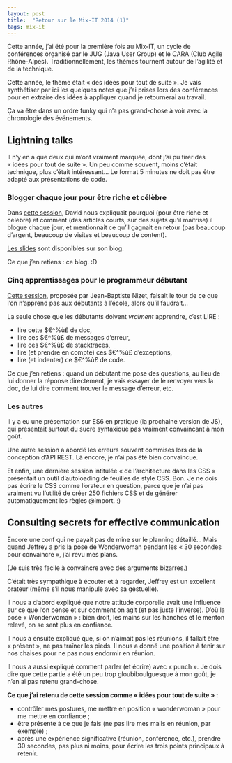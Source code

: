 ```yaml
---
layout: post
title:  "Retour sur le Mix-IT 2014 (1)"
tags: mix-it
---
```


Cette année, j’ai été pour la première fois au Mix-IT, un cycle de conférences organisé par le JUG (Java User Group) et le CARA (Club Agile Rhône-Alpes). Traditionnellement, les thèmes tournent autour de l’agilité et de la technique.

Cette année, le thème était « des idées pour tout de suite ». Je vais synthétiser par ici les quelques notes que j’ai prises lors des conférences pour en extraire des idées à appliquer quand je retournerai au travail.

Ça va être dans un ordre funky qui n’a pas grand-chose à voir avec la chronologie des événements.

## Lightning talks

Il n’y en a que deux qui m’ont vraiment marquée, dont j’ai pu tirer des « idées pour tout de suite ». Un peu comme souvent, moins c’était technique, plus c’était intéressant… Le format 5 minutes ne doit pas être adapté aux présentations de code.

### Blogger chaque jour pour être riche et célèbre

Dans [cette session][light-blog], David nous expliquait pourquoi (pour être riche et célèbre) et comment (des articles courts, sur des sujets qu’il maîtrise) il blogue chaque jour, et mentionnait ce qu’il gagnait en retour (pas beaucoup d’argent, beaucoup de visites et beaucoup de content).

[Les slides][slides-david] sont disponibles sur son blog.

Ce que j’en retiens : ce blog. :D

### Cinq apprentissages pour le programmeur débutant

[Cette session][light-debutants], proposée par Jean-Baptiste Nizet, faisait le tour de ce que l’on n’apprend pas aux débutants à l’école, alors qu’il faudrait…

La seule chose que les débutants doivent _vraiment_ apprendre, c’est LIRE :
* lire cette $€^%ù£ de doc,
* lire ces $€^%ù£ de messages d’erreur,
* lire ces $€^%ù£ de stacktraces,
* lire (et prendre en compte) ces $€^%ù£ d’exceptions,
* lire (et indenter) ce $€^%ù£ de code.

Ce que j’en retiens : quand un débutant me pose des questions, au lieu de lui donner la réponse directement, je vais essayer de le renvoyer vers la doc, de lui dire comment trouver le message d’erreur, etc.

### Les autres

Il y a eu une présentation sur ES6 en pratique (la prochaine version de JS), qui présentait surtout du sucre syntaxique pas vraiment convaincant à mon goût.

Une autre session a abordé les erreurs souvent commises lors de la conception d’API REST. Là encore, je n’ai pas été bien convaincue. 

Et enfin, une dernière session intitulée « de l’architecture dans les CSS » présentait un outil d’autoloading de feuilles de style CSS. Bon. Je ne dois pas écrire le CSS comme l’orateur en question, parce que je n’ai pas vraiment vu l’utilité de créer 250 fichiers CSS et de générer automatiquement les règles @import. :)

## Consulting secrets for effective communication

Encore une conf qui ne payait pas de mine sur le planning détaillé… Mais quand Jeffrey a pris la pose de Wonderwoman pendant les « 30 secondes pour convaincre », j’ai revu mes plans.

(Je suis très facile à convaincre avec des arguments bizarres.)

C’était très sympathique à écouter et à regarder, Jeffrey est un excellent orateur (même s’il nous manipule avec sa gestuelle).

Il nous a d’abord expliqué que notre attitude corporelle avait une influence sur ce que l’on pense et sur comment on agit (et pas juste l’inverse). D’où la pose « Wonderwoman » : bien droit, les mains sur les hanches et le menton relevé, on se sent plus en confiance.

Il nous a ensuite expliqué que, si on n’aimait pas les réunions, il fallait être « présent », ne pas traîner les pieds. Il nous a donné une position à tenir sur nos chaises pour ne pas nous endormir en réunion.

Il nous a aussi expliqué comment parler (et écrire) avec « punch ». Je dois dire que cette partie a été un peu trop gloubiboulguesque à mon goût, je n’en ai pas retenu grand-chose.

**Ce que j’ai retenu de cette session comme « idées pour tout de suite » :**
* contrôler mes postures, me mettre en position « wonderwoman » pour me mettre en confiance ;
* être présente à ce que je fais (ne pas lire mes mails en réunion, par exemple) ;
* après une expérience significative (réunion, conférence, etc.), prendre 30 secondes, pas plus ni moins, pour écrire les trois points principaux à retenir.

[light-blog]: http://www.mix-it.fr/lightning/543/blogger-chaque-jour-pour-etre-riche-et-celebre
[slides-david]: http://blog.javabien.net/2014/04/29/
[light-debutants]: http://www.mix-it.fr/lightning/560/5-apprentissages-pour-le-programmeur-debutant
[dgageot]: https://twitter.com/dgageot
[jekyll]:    http://jekyllrb.com
[mix-it]: http://www.mix-it.fr/
[session-ploum]: http://www.mix-it.fr/session/382/et-si-nous-n-etions-qu-au-debut-
[session-kick-ass]: http://www.mix-it.fr/session/405/how-to-do-kick-ass-software-development
[session-brain]: http://www.mix-it.fr/session/369/visualization-what-s-my-brain-got-to-do-with-it-
[session-node]: http://www.mix-it.fr/session/361/tour-d-horizon-de-node-js
[session-machine-learning]: http://www.mix-it.fr/session/500/machine-learning-et-regulation-numerique
[session-cost-of-delay]: http://www.mix-it.fr/session/515/prioritising-ideas-using-cost-of-delay
[session-biotech]: http://www.mix-it.fr/session/540/biotech-breaks-free-and-so-does-tech-
[session-webmobile]: http://www.mix-it.fr/session/397/le-web-est-la-plateforme-mobile-
[session-party1999]: http://www.mix-it.fr/session/494/party-like-it-s-1999
[session-gandalf]: http://www.mix-it.fr/session/492/coach-like-a-wizard-agile-wisdom-of-gandalf
[session-comm]: http://www.mix-it.fr/session/518/consulting-secrets-for-effective-communication
